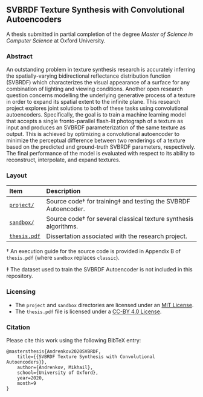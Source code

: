 ## SVBRDF Texture Synthesis with Convolutional Autoencoders
A thesis submitted in partial completion of the degree *Master of Science in Computer Science* at Oxford University.

### Abstract
An outstanding problem in texture synthesis research is accurately inferring the spatially-varying bidirectional reflectance distribution function (SVBRDF) which characterizes the visual appearance of a surface for any combination of lighting and viewing conditions. Another open research question concerns modelling the underlying generative process of a texture in order to expand its spatial extent to the infinite plane. This research project explores joint solutions to both of these tasks using convolutional autoencoders. Specifically, the goal is to train a machine learning model that accepts a single fronto-parallel flash-lit photograph of a texture as input and produces an SVBRDF parameterization of the same texture as output. This is achieved by optimizing a convolutional autoencoder to minimize the perceptual difference between two renderings of a texture based on the predicted and ground-truth SVBRDF parameters, respectively. The final performance of the model is evaluated with respect to its ability to 
reconstruct, interpolate, and expand textures.

### Layout
| Item | Description |
| :--- | :--- |
| [`project/`](project/) | Source code† for training‡ and testing the SVBRDF Autoencoder. |
| [`sandbox/`](sandbox/) | Source code† for several classical texture synthesis algorithms. |
| [`thesis.pdf`](thesis.pdf) | Dissertation associated with the research project. |

† An execution guide for the source code is provided in Appendix B of `thesis.pdf` (where `sandbox` replaces `classic`).

‡ The dataset used to train the SVBRDF Autoencoder is not included in this repository.

### Licensing
* The `project` and `sandbox` directories are licensed under an [MIT License](https://opensource.org/licenses/MIT).
* The `thesis.pdf` file is licensed under a [CC-BY 4.0 License](https://creativecommons.org/licenses/by/4.0/).

### Citation
Please cite this work using the following BibTeX entry:
```
@mastersthesis{Andrenkov2020SVBRDF,
    title={{SVBRDF Texture Synthesis with Convolutional Autoencoders}},
    author={Andrenkov, Mikhail},
    school={University of Oxford},
    year=2020,
    month=9
}
```
